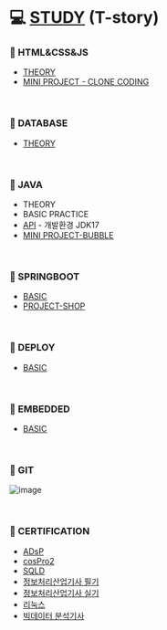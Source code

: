 # 💻 [STUDY](https://dailylifethatsnormal.tistory.com/) (T-story)


### 📄 HTML&CSS&JS
* [THEORY](HTML_CSS_JS)
* [MINI PROJECT - CLONE CODING](https://github.com/silverywaves/IT_ACADEMY/tree/a43592d723371f269322d3ff4cac8d41ef734481/HTML_CSS_JS/PROJECTS_CLON)

<br>

### 📄 DATABASE
* [THEORY](DATABASE)

<br>

### 📄 JAVA
* THEORY
* BASIC PRACTICE
* [API](https://docs.oracle.com/en/java/javase/17/docs/api/index.html)  - 개발환경 JDK17
* [MINI PROJECT-BUBBLE](https://github.com/silverywaves/MINIPROJECT.git)

<br>

### 📄 SPRINGBOOT
* [BASIC](https://github.com/silverywaves/IT_SPRINGBOOT.git)
* [PROJECT-SHOP](https://github.com/silverywaves/SpringBoot_Project.git)

<br>

### 📄 DEPLOY
* [BASIC](https://github.com/silverywaves/DEPLOY.git)

<br>

### 📄 EMBEDDED
* [BASIC](https://github.com/silverywaves/EMBEDDED.git)

<br>

### 📄 GIT
![image](https://github.com/silverywaves/IT_ACADEMY/assets/155939946/341bca30-675f-461f-a4ad-9f2286fc7c63)

<br>

### 📄 CERTIFICATION
* [ADsP](ADsP)
* [cosPro2](https://dailylifethatsnormal.tistory.com/category/CERTIFICATION/cosPro)
* [SQLD](SQLD)
* [정보처리산업기사 필기](https://dailylifethatsnormal.tistory.com/category/CERTIFICATION/IEIP)
* [정보처리산업기사 실기](./IEIP)
* [리눅스](LINUXMASTER)
* [빅데이터 분석기사](https://github.com/240711AIBigData/BigDataCertification1.git)

<br>
